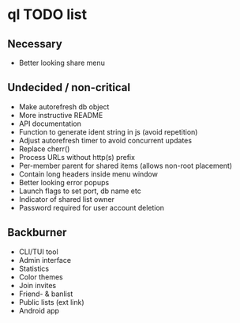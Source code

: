 # ql TODO list

## Necessary
* Better looking share menu

## Undecided / non-critical
* Make autorefresh db object
* More instructive README
* API documentation
* Function to generate ident string in js (avoid repetition)
* Adjust autorefresh timer to avoid concurrent updates
* Replace cherr()
* Process URLs without http(s) prefix
* Per-member parent for shared items (allows non-root placement)
* Contain long headers inside menu window
* Better looking error popups
* Launch flags to set port, db name etc
* Indicator of shared list owner
* Password required for user account deletion

## Backburner
* CLI/TUI tool
* Admin interface
* Statistics
* Color themes
* Join invites
* Friend- & banlist
* Public lists (ext link)
* Android app
